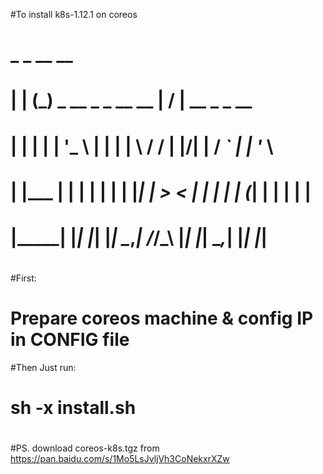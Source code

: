 #To install k8s-1.12.1 on coreos
#  _       _                          __  __                 
# | |     (_)  _ __    _   _  __  __ |  \/  |   __ _   _ __  
# | |     | | | '_ \  | | | | \ \/ / | |\/| |  / _` | | '_ \ 
# | |___  | | | | | | | |_| |  >  <  | |  | | | (_| | | | | |
# |_____| |_| |_| |_|  \__,_| /_/\_\ |_|  |_|  \__,_| |_| |_|
#                                                             
#First:
#     Prepare coreos machine & config IP in CONFIG file 
#Then Just run:
#     sh -x install.sh
#
#PS. download coreos-k8s.tgz from https://pan.baidu.com/s/1Mo5LsJvljVh3CoNekxrXZw
